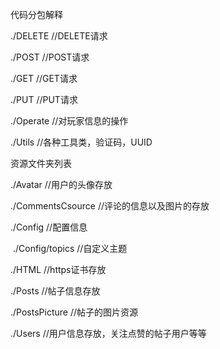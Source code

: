代码分包解释

./DELETE           //DELETE请求

./POST			   //POST请求

./GET				 //GET请求

./PUT				 //PUT请求

./Operate          //对玩家信息的操作

./Utils				 //各种工具类，验证码，UUID





资源文件夹列表

./Avatar                             //用户的头像存放

./CommentsCsource      //评论的信息以及图片的存放

./Config                             //配置信息

​		./Config/topics         //自定义主题

./HTML                              //https证书存放

./Posts							   //帖子信息存放

./PostsPicture                  //帖子的图片资源

./Users                              //用户信息存放，关注点赞的帖子用户等等



